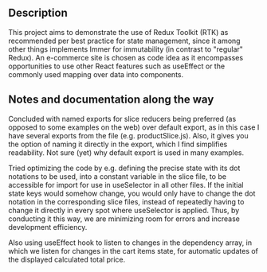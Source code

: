 ## Description
This project aims to demonstrate the use of Redux Toolkit (RTK) as recommended per best practice for state management, since it among other things implements Immer for immutability (in contrast to "regular" Redux). An e-commerce site is chosen as code idea as it encompasses opportunities to use other React features such as useEffect or the commonly used mapping over data into components. 

## Notes and documentation along the way
Concluded with named exports for slice reducers being preferred (as opposed to some examples on the web) over default export, as in this case I have several exports from the file (e.g. productSlice.js). Also, it gives you the option of naming it directly in the export, which I find simplifies readability. Not sure (yet) why default export is used in many examples.

Tried optimizing the code by e.g. defining the precise state with its dot notations to be used, into a constant variable in the slice file, to be accessible for import for use in useSelector in all other files. If the initial state keys would somehow change, you would only have to change the dot notation in the corresponding slice files, instead of repeatedly having to change it directly in every spot where useSelector is applied. Thus, by conducting it this way, we are minimizing room for errors and increase development efficiency.

Also using useEffect hook to listen to changes in the dependency array, in which we listen for changes in the cart items state, for automatic updates of the displayed calculated total price.

